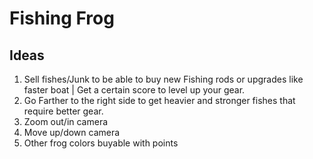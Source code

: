 # Fishing Frog

## Ideas
1. Sell fishes/Junk to be able to buy new Fishing rods or upgrades like faster boat | Get a certain score to level up your gear.
2. Go Farther to the right side to get heavier and stronger fishes that require better gear.
3. Zoom out/in camera
4. Move up/down camera
5. Other frog colors buyable with points